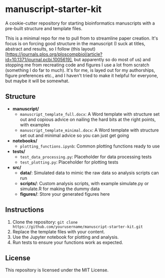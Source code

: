 # manuscript-starter-kit
 A cookie-cutter repository for starting bioinformatics manuscripts with a pre-built structure and template files.

This is a minimal repo for me to pull from to streamline paper creation. It's focus is on forcing good structure in the manuscript (I suck at titles, abstract and results, so I follow (this layout)[https://journals.plos.org/ploscompbiol/article?id=10.1371/journal.pcbi.1005619], but apparently so do most of us) and stopping me from recreating code and figures I use a lot from scratch (something I do far to much). It's for me, is layed out for my authorships, figure preferences etc., and I haven't tried to make it helpful for everyone, but maybe it will be somewhat.

## Structure
- **manuscript/**
  - `manuscript_template_full.docx`: A Word template with structure set out and copious advice on nailing the hard bits at the right points, with examples
  - `manuscript_template_minimal.docx`: A Word template with structure set out and minimal advice so you can just get going
- **notebooks/**
  - `plotting_functions.ipynb`: Common plotting functions ready to use
- **tests/**
  - `test_data_processing.py`: Placeholder for data processing tests
  - `test_plotting.py`: Placeholder for plotting tests
- **src/**
  - **data/**: Simulated data to mimic the raw data so analysis scripts can run
  - **scripts/**: Custom analysis scripts, with example simulate.py or simulate.R for making the dummy data
  - **figures/**: Store your generated figures here

## Instructions
1. Clone the repository: `git clone https://github.com/yourusername/manuscript-starter-kit.git`
2. Replace the template files with your content.
3. Use the Jupyter notebook for plotting and analysis.
4. Run tests to ensure your functions work as expected.

## License
This repository is licensed under the MIT License.
